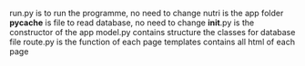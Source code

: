 run.py is to run the programme, no need to change
nutri is the app folder
__pycache__ is file to read database, no need to change
__init__.py is the constructor of the app
model.py contains structure the classes for database file
route.py is the function of each page
templates contains all html of each page
